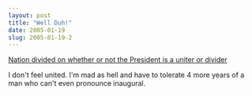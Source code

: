 ```yaml
---
layout: post
title: "Well Duh!"
date: 2005-01-19
slug: 2005-01-19-2
---
```


 [Nation divided on whether or not the President is a uniter or divider](http://www.cnn.com/2005/ALLPOLITICS/01/19/poll/index.html) 

I don&apos;t feel united.  I&apos;m mad as hell and have to tolerate 4 more years of a man who can&apos;t even pronounce inaugural. 
